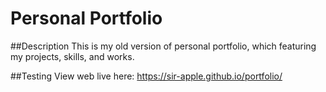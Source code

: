 # Personal Portfolio

##Description
This is my old version of personal portfolio, which featuring my projects, skills, and works.

##Testing
View web live here: https://sir-apple.github.io/portfolio/
